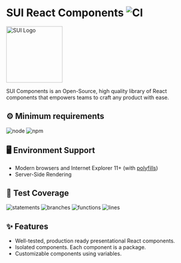 # SUI React Components ![CI](https://github.com/SUI-Components/sui-components/workflows/CI/badge.svg)

<img src="https://avatars2.githubusercontent.com/u/13288987?s=200&v=4" alt="SUI Logo" width="150">

SUI Components is an Open-Source, high quality library of React components that empowers teams to craft any product with ease.

## ⚙️ Minimum requirements
![node](https://shields.io/badge/node-v20+-lightgray?logo=nodedotjs&logoWidth=20&style=for-the-badge)
![npm](https://shields.io/badge/npm-v10+-lightgrey?logo=npm&logoWidth=20&style=for-the-badge)

## 🖥 Environment Support

- Modern browsers and Internet Explorer 11+ (with [polyfills](https://github.com/SUI-Components/sui/tree/master/packages/sui-polyfills))
- Server-Side Rendering

## 🧪 Test Coverage

![statements](https://shields.io/badge/statements-76.06%25-yellow)
![branches](https://shields.io/badge/branches-63.26%25-red)
![functions](https://shields.io/badge/functions-67.22%25-red)
![lines](https://shields.io/badge/lines-77.65%25-yellow)

## ✨ Features

- Well-tested, production ready presentational React components.
- Isolated components. Each component is a package.
- Customizable components using variables.
